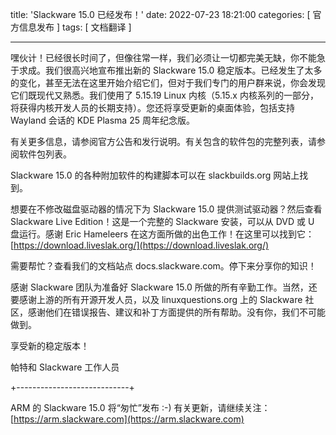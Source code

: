title: 'Slackware 15.0 已经发布！'
date: 2022-07-23 18:21:00
categories: [ 官方信息发布 ]
tags: [ 文档翻译 ]

---

嘿伙计！已经很长时间了，但像往常一样，我们必须让一切都完美无缺，你不能急于求成。我们很高兴地宣布推出新的 Slackware 15.0 稳定版本。已经发生了太多的变化，甚至无法在这里开始介绍它们，但对于我们专门的用户群来说，你会发现它们既现代又熟悉。我们使用了 5.15.19 Linux 内核（5.15.x 内核系列的一部分，将获得内核开发人员的长期支持）。您还将享受更新的桌面体验，包括支持 Wayland 会话的 KDE Plasma 25 周年纪念版。

有关更多信息，请参阅官方公告和发行说明。有关包含的软件包的完整列表，请参阅软件包列表。

Slackware 15.0 的各种附加软件的构建脚本可以在 slackbuilds.org 网站上找到。

想要在不修改磁盘驱动器的情况下为 Slackware 15.0 提供测试驱动器？然后查看 Slackware Live Edition！这是一个完整的 Slackware 安装，可以从 DVD 或 U 盘运行。感谢 Eric Hameleers 在这方面所做的出色工作！在这里可以找到它：[https://download.liveslak.org/](https://download.liveslak.org/)

需要帮忙？查看我们的文档站点 docs.slackware.com。停下来分享你的知识！

感谢 Slackware 团队为准备好 Slackware 15.0 所做的所有辛勤工作。当然，还要感谢上游的所有开源开发人员，以及 linuxquestions.org 上的 Slackware 社区，感谢他们在错误报告、建议和补丁方面提供的所有帮助。没有你，我们不可能做到。

享受新的稳定版本！

帕特和 Slackware 工作人员

+----------------------------+

ARM 的 Slackware 15.0 将“匆忙”发布 :-) 有关更新，请继续关注：[https://arm.slackware.com](https://arm.slackware.com)
